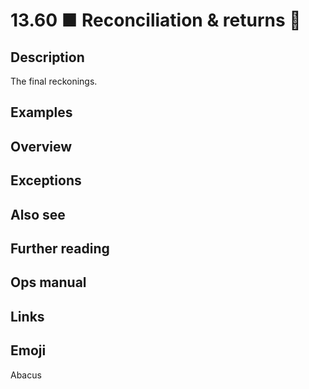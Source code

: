 # 13.60 ■ Reconciliation & returns 🧮

## Description

The final reckonings.

## Examples

## Overview

## Exceptions

## Also see

## Further reading

## Ops manual

## Links

## Emoji

Abacus


